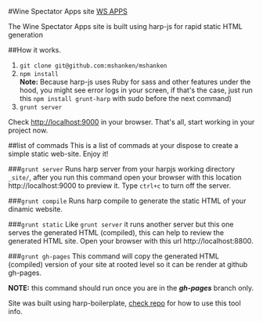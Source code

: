 #Wine Spectator Apps site [WS APPS](http://apps.winespectator.com/)

The Wine Spectator Apps site is built using harp-js for rapid static HTML generation

##How it works.
1. ```git clone git@github.com:mshanken/mshanken```
2. ```npm install```<br>
**Note:** Because harp-js uses Ruby for sass and other features under the hood, you might see error logs in your screen, if that's the case, just run this ```npm install grunt-harp``` with sudo before the next command)
3. ```grunt server```

Check [http://localhost:9000](http://localhost:9000) in your browser. That's all, start working in your project now.

##list of commads
This is a list of commads at your dispose to create a simple static web-site. Enjoy it!

###```grunt server```
Runs harp server from your harpjs working directory ```_site/```, after you run this command open your browser with this location http://localhost:9000 to preview it. Type ```ctrl+c``` to turn off the server.

###```grunt compile```
Runs harp compile to generate the static HTML of your dinamic website.

###```grunt static```
Like ```grunt server``` it runs another server but this one serves the generated HTML (compiled), this can help to review the generated HTML site. Open your browser with this url http://localhost:8800.

###```grunt gh-pages```
This command will copy the generated HTML (compiled) version of your site at rooted level so it can be render at github gh-pages.

**NOTE:** this command should run once you are in the **_gh-pages_** branch only.

Site was built using harp-boilerplate, [check repo](https://github.com/mshanken/harp-boilerplate) for how to use this tool info.